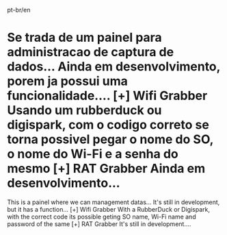 pt-br/en

Se trada de um painel para administracao de captura de dados...
Ainda em desenvolvimento, porem ja possui uma funcionalidade....
[+] Wifi Grabber
  Usando um rubberduck ou digispark, com o codigo correto
  se torna possivel pegar o nome do SO, o nome do Wi-Fi e a senha do mesmo
[+] RAT Grabber
  Ainda em desenvolvimento...
==========================================================================

This is a painel where we can management datas...
It's still in development, but it has a function...
[+] Wifi Grabber
  With a RubberDuck or Digispark, with the correct code
  its possible geting SO name, Wi-Fi name and password of the same
[+] RAT Grabber
 It's still in development....
